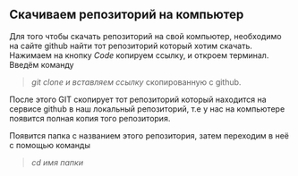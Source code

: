 ## Скачиваем репозиторий на компьютер
Для того чтобы скачать репозиторий на свой компьютер, необходимо на сайте github найти тот репозиторий который хотим скачать.
Нажимаем на кнопку *Code* копируем ссылку, и откроем терминал. Введём команду 
>*git clone и вставляем ссылку* скопированную с github.

После этого GIT скопирует тот репозиторий который находится на сервисе github в наш локальный репозиторий, т.е у нас на компьютере появится полная копия того репозитория. 

Появится папка с названием этого репозитория, затем переходим в неё с помощью команды 
>*cd имя папки*

